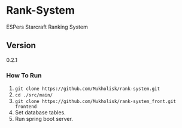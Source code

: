 # Rank-System

ESPers Starcraft Ranking System

## Version

0.2.1

### How To Run

1. ``git clone https://github.com/Mukholisk/rank-system.git``
2. ``cd ./src/main/``
3. ``git clone https://github.com/Mukholisk/rank-system_front.git frontend``
4. Set database tables.
5. Run spring boot server.
